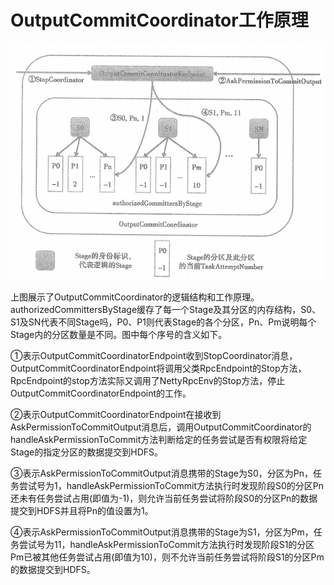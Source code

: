 # OutputCommitCoordinator工作原理

![](_v_images/_1572935576_28604.png)

上图展示了OutputCommitCoordinator的逻辑结构和工作原理。authorizedCommittersByStage缓存了每一个Stage及其分区的内存结构，S0、S1及SN代表不同Stage吗，P0、P1则代表Stage的各个分区，Pn、Pm说明每个Stage内的分区数量是不同。图中每个序号的含义如下。

①表示OutputCommitCoordinatorEndpoint收到StopCoordinator消息，OutputCommitCoordinatorEndpoint将调用父类RpcEndpoint的Stop方法，RpcEndpoint的stop方法实际又调用了NettyRpcEnv的Stop方法，停止OutputCommitCoordinatorEndpoint的工作。

②表示OutputCommitCoordinatorEndpoint在接收到AskPermissionToCommitOutput消息后，调用OutputCommitCoordinator的handleAskPermissionToCommit方法判断给定的任务尝试是否有权限将给定Stage的指定分区的数据提交到HDFS。

③表示AskPermissionToCommitOutput消息携带的Stage为S0，分区为Pn，任务尝试号为1，handleAskPermissionToCommit方法执行时发现阶段S0的分区Pn还未有任务尝试占用(即值为-1)，则允许当前任务尝试将阶段S0的分区Pn的数据提交到HDFS并且将Pn的值设置为1。

④表示AskPermissionToCommitOutput消息携带的Stage为S1，分区为Pm，任务尝试号为11，handleAskPermissionToCommit方法执行时发现阶段S1的分区Pm已被其他任务尝试占用(即值为10)，则不允许当前任务尝试将阶段S1的分区Pm的数据提交到HDFS。